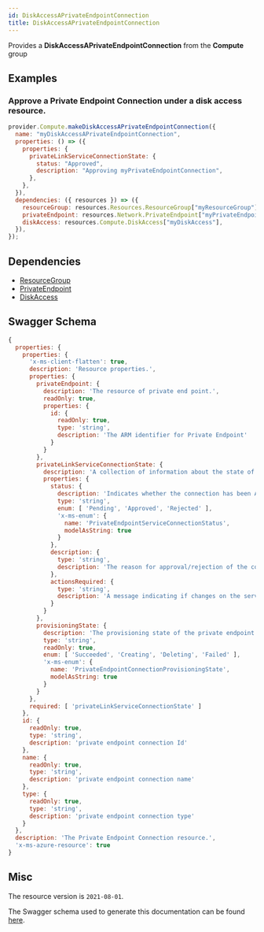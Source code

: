 ```yaml
---
id: DiskAccessAPrivateEndpointConnection
title: DiskAccessAPrivateEndpointConnection
---
```

Provides a **DiskAccessAPrivateEndpointConnection** from the **Compute** group
## Examples
### Approve a Private Endpoint Connection under a disk access resource.
```js
provider.Compute.makeDiskAccessAPrivateEndpointConnection({
  name: "myDiskAccessAPrivateEndpointConnection",
  properties: () => ({
    properties: {
      privateLinkServiceConnectionState: {
        status: "Approved",
        description: "Approving myPrivateEndpointConnection",
      },
    },
  }),
  dependencies: ({ resources }) => ({
    resourceGroup: resources.Resources.ResourceGroup["myResourceGroup"],
    privateEndpoint: resources.Network.PrivateEndpoint["myPrivateEndpoint"],
    diskAccess: resources.Compute.DiskAccess["myDiskAccess"],
  }),
});

```
## Dependencies
- [ResourceGroup](../Resources/ResourceGroup.md)
- [PrivateEndpoint](../Network/PrivateEndpoint.md)
- [DiskAccess](../Compute/DiskAccess.md)
## Swagger Schema
```js
{
  properties: {
    properties: {
      'x-ms-client-flatten': true,
      description: 'Resource properties.',
      properties: {
        privateEndpoint: {
          description: 'The resource of private end point.',
          readOnly: true,
          properties: {
            id: {
              readOnly: true,
              type: 'string',
              description: 'The ARM identifier for Private Endpoint'
            }
          }
        },
        privateLinkServiceConnectionState: {
          description: 'A collection of information about the state of the connection between DiskAccess and Virtual Network.',
          properties: {
            status: {
              description: 'Indicates whether the connection has been Approved/Rejected/Removed by the owner of the service.',
              type: 'string',
              enum: [ 'Pending', 'Approved', 'Rejected' ],
              'x-ms-enum': {
                name: 'PrivateEndpointServiceConnectionStatus',
                modelAsString: true
              }
            },
            description: {
              type: 'string',
              description: 'The reason for approval/rejection of the connection.'
            },
            actionsRequired: {
              type: 'string',
              description: 'A message indicating if changes on the service provider require any updates on the consumer.'
            }
          }
        },
        provisioningState: {
          description: 'The provisioning state of the private endpoint connection resource.',
          type: 'string',
          readOnly: true,
          enum: [ 'Succeeded', 'Creating', 'Deleting', 'Failed' ],
          'x-ms-enum': {
            name: 'PrivateEndpointConnectionProvisioningState',
            modelAsString: true
          }
        }
      },
      required: [ 'privateLinkServiceConnectionState' ]
    },
    id: {
      readOnly: true,
      type: 'string',
      description: 'private endpoint connection Id'
    },
    name: {
      readOnly: true,
      type: 'string',
      description: 'private endpoint connection name'
    },
    type: {
      readOnly: true,
      type: 'string',
      description: 'private endpoint connection type'
    }
  },
  description: 'The Private Endpoint Connection resource.',
  'x-ms-azure-resource': true
}
```
## Misc
The resource version is `2021-08-01`.

The Swagger schema used to generate this documentation can be found [here](https://github.com/Azure/azure-rest-api-specs/tree/main/specification/compute/resource-manager/Microsoft.Compute/stable/2021-08-01/disk.json).
